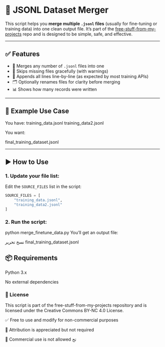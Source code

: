 # 📂 JSONL Dataset Merger

This script helps you **merge multiple `.jsonl` files** (usually for fine-tuning or training data) into one clean output file. It’s part of the [free-stuff-from-my-projects](https://github.com/elyas-hassan/free-stuff-from-my-projects) repo and is designed to be simple, safe, and effective.

---

## ✅ Features

- 🔄 Merges any number of `.jsonl` files into one
- 🚫 Skips missing files gracefully (with warnings)
- 📝 Appends all lines line-by-line (as expected by most training APIs)
- 🗂️ Optionally renames files for clarity before merging
- 📊 Shows how many records were written

---

## 🧪 Example Use Case

You have:
training_data.jsonl
training_data2.jsonl

You want:

final_training_dataset.jsonl

---

## ▶️ How to Use

### 1. Update your file list:

Edit the `SOURCE_FILES` list in the script:

```python
SOURCE_FILES = [
    "training_data.jsonl",
    "training_data2.jsonl"
]

```
### 2. Run the script:

python merge_finetune_data.py
You’ll get an output file:

نسخ
تحرير
final_training_dataset.jsonl


## 📦 Requirements
Python 3.x

No external dependencies


### 📜 License
This script is part of the free-stuff-from-my-projects repository and is licensed under the Creative Commons BY-NC 4.0 License.

✅ Free to use and modify for non-commercial purposes

🙏 Attribution is appreciated but not required

🚫 Commercial use is not allowed
تح

